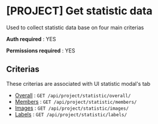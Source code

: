 # [PROJECT] Get statistic data

Used to collect statistic data base on four main criterias 

**Auth required** : YES

**Permissions required** : YES

## Criterias

These criterias are associated with UI statistic modal's tab

* [Overall](./statistic/overall.md) : `GET /api/project/statistic/overall/`
* [Members](./statistic/members.md) : `GET /api/project/statistic/members/`
* [Images](./statistic/images.md) : `GET /api/project/statistic/images/`
* [Labels](./statistic/labels.md) : `GET /api/project/statistic/labels/`


